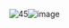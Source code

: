 <img src="https://i.postimg.cc/5ts1C52J/IMG-9887.png" alt="45"/>![image](https://github.com/user-attachments/assets/6ea5bf18-3d40-48ea-85eb-adc0bf9897cb)

